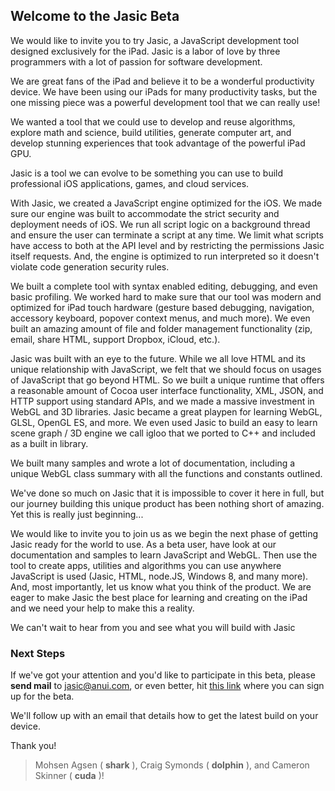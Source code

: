 ## Welcome to the Jasic Beta ##

We would like to invite you to try Jasic, a JavaScript development tool designed exclusively for the iPad.  Jasic is a labor of love by three programmers with a lot of passion for software development.

We are great fans of the iPad and believe it to be a wonderful productivity device. We have been using our iPads for many productivity tasks, but the one missing piece was a powerful development tool that we can really use!

We wanted a tool that we could use to develop and reuse algorithms, explore math and science, build utilities, generate computer art, and develop stunning experiences that took advantage of the powerful iPad GPU.

Jasic is a tool we can evolve to be something you can use to build professional iOS applications, games, and cloud services.

With Jasic, we created a JavaScript engine optimized for the iOS. We made sure our engine was built to accommodate the strict security and deployment needs of iOS. We run all script logic on a background thread and ensure the user can terminate a script at any time. We limit what scripts have access to both at the API level and by restricting the permissions Jasic itself requests. And, the engine is optimized to run interpreted so it doesn't violate code generation security rules.

We built a complete tool with syntax enabled editing, debugging, and even basic profiling. We worked hard to make sure that our tool was modern and optimized for iPad touch hardware (gesture based debugging, navigation, accessory keyboard, popover context menus, and much more). We even built an amazing amount of file and folder management functionality (zip, email, share HTML, support Dropbox, iCloud, etc.).

Jasic was built with an eye to the future. While we all love HTML and its unique relationship with JavaScript, we felt that we should focus on usages of JavaScript that go beyond HTML. So we built a unique runtime that offers a reasonable amount of Cocoa user interface functionality, XML, JSON, and HTTP support using standard APIs, and we made a massive investment in WebGL and 3D libraries. Jasic became a great playpen for learning WebGL, GLSL, OpenGL ES, and more. We even used Jasic to build an easy to learn scene graph / 3D engine we call igloo that we ported to C++ and included as a built in library.

We built many samples and wrote a lot of documentation, including a unique WebGL class summary with all the functions and constants outlined.

We've done so much on Jasic that it is impossible to cover it here in full, but our journey building this unique product has been nothing short of amazing. Yet this is really just beginning...

We would like to invite you to join us as we begin the next phase of getting Jasic ready for the world to use. As a beta user, have look at our documentation and samples to learn JavaScript and WebGL. Then use the tool to create apps, utilities and algorithms you can use anywhere JavaScript is used (Jasic, HTML, node.JS, Windows 8, and many more). And, most importantly, let us know what you think of the product. We are eager to make Jasic the best place for learning and creating on the iPad and we need your help to make this a reality.

We can't wait to hear from you and see what you will build with Jasic

### Next Steps ###

If we've got your attention and you'd like to participate in this beta, please **send mail** to [jasic@anui.com](mailto:jasic@anui.com), or even better, hit [this link](https://testflightapp.com/join/2408e0f49cad694f325ecb671b72da13-MTEzOTYw/) where you can sign up for the beta. 

We'll follow up with an email that details how to get the latest build on your device.

Thank you!

>Mohsen Agsen ( **shark** ), 
>Craig Symonds ( **dolphin** ), and 
>Cameron Skinner ( **cuda** )!
